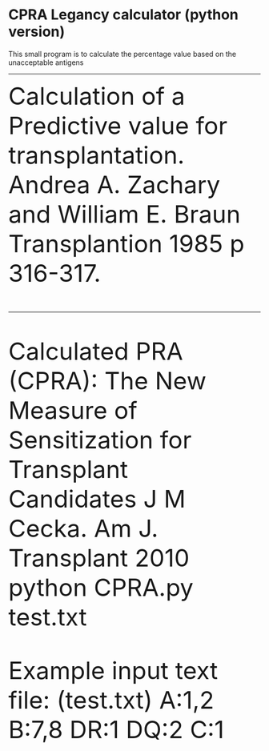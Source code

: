 # CPRA Legancy calculator (python version)

This small program is to calculate the percentage value based on the unacceptable antigens
<div>
    <div></div>
    <hr class="styled-hr" />
    <div></div>
</div>

<font size="12">
Calculation of a Predictive value for transplantation. 
Andrea A. Zachary and William E. Braun Transplantion 1985 p 316-317.
<font size="12">
<div>
    <div></div>
    <hr class="styled-hr" />
    <div></div>
</div>
Calculated PRA (CPRA): The New Measure of Sensitization for Transplant Candidates 
J M Cecka. Am J. Transplant 2010 
python CPRA.py test.txt

Example input text file: (test.txt)
A:1,2
B:7,8
DR:1
DQ:2
C:1
